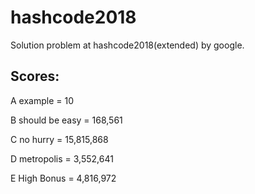# hashcode2018
Solution problem at hashcode2018(extended) by google.

## Scores:
  A example = 10
  
  B should be easy = 168,561
  
  C no hurry = 15,815,868
  
  D metropolis = 3,552,641
  
  E High Bonus = 4,816,972
